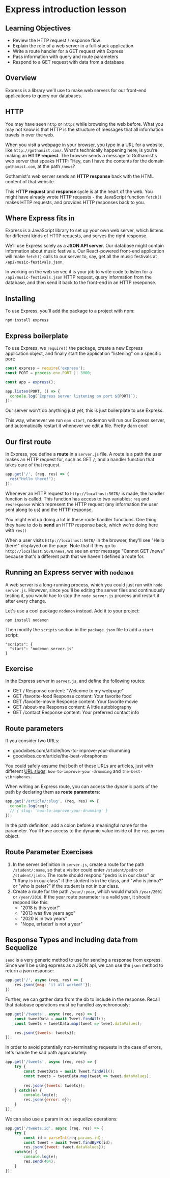 # Express introduction lesson

## Learning Objectives

 - Review the HTTP request / response flow
 - Explain the role of a web server in a full-stack application
 - Write a route handler for a GET request with Express
 - Pass information with query and route parameters
 - Respond to a GET request with data from a database

## Overview

Express is a library we'll use to make web servers for our front-end applications to query our databases.

## HTTP

You may have seen `http` or `https` while browsing the web before. What you may not know is that HTTP is the structure of messages that all information travels in over the web. 

When you visit a webpage in your browser, you type in a URL for a website, like `http://gothamist.com/`. What's technically happening here, is you're making an **HTTP request**. The browser sends a message to Gothamist's web server that speaks HTTP: "Hey, can I have the contents for the domain `gothamist.com`, at the path `/news`?

Gothamist's web server sends an **HTTP response** back with the HTML content of that website.

This **HTTP request** and **response** cycle is at the heart of the web. You might have already wrote HTTP requests - the JavaScript function `fetch()` makes HTTP requests, and provides HTTP responses back to you.

## Where Express fits in

Express is a JavaScript library to set up your own web server, which listens for different kinds of HTTP requests, and serves the right response.

We'll use Express solely as a **JSON API server**. Our database might contain information about music festivals. Our React-powered front-end application will make `fetch()` calls to our server to, say, get all the music festivals at `/api/music-festivals.json`. 

In working on the web server, it is your job to write code to listen for a `/api/music-festivals.json` HTTP request, query information from the database, and then send it back to the front-end in an HTTP reseponse.

## Installing

To use Express, you'll add the package to a project with npm:

```
npm install express
```

## Express boilerplate

To use Express, we `require()` the package, create a new Express application object, and finally start the application "listening" on a specific port:

```js
const express = require('express');
const PORT = process.env.PORT || 3000;

const app = express();

app.listen(PORT, () => {
  console.log(`Express server listening on port ${PORT}`);
});
```

Our server won't do anything just yet, this is just boilerplate to use Express.


This way, whenever we run `npm start`, nodemon will run our Express server, and automatically restart it whenever we edit a file. Pretty darn cool!

## Our first route

In Express, you define a **route** in a `server.js` file. A route is a path the user makes an HTTP request for, such as GET `/`, and a handler function that takes care of that request.

```js
app.get('/', (req, res) => {
  res("Hello there!");
});
```

Whenever an HTTP request to `http://localhost:5678/` is made, the handler function is called. This function has access to two variables: `req` and `resresponse` which represent the HTTP request (any information the user sent along to us) and the HTTP response.

You might end up doing a lot in these route handler functions. One thing they have to do is **send** an HTTP response back, which we're doing here with `res()`

When a user visits `http://localhost:5678/` in the browser, they'll see "Hello there!" displayed on the page. Note that if they go to `http://localhost:5678/news`, we see an error message "Cannot GET /news" because that's a different path that we haven't defined a route for.

## Running an Express server with `nodemon`

A web server is a long-running process, which you could just run with `node server.js`. However, since you'll be editing the server files and continuously testing it, you would hae to stop the `node server.js` process and restart it after every change. 

Let's use a cool package `nodemon` instead. Add it to your project:

```
npm install nodemon
```

Then modify the `scripts` section in the `package.json` file to add a `start` script:

```
"scripts": {
  "start": "nodemon server.js"
}
```


## Exercise

In the Express server in `server.js`, and define the following routes:

 - GET / Response content: "Welcome to my webpage"
 - GET /favorite-food Response content: Your favorite food
 - GET /favorite-movie Response content: Your favorite movie
 - GET /about-me Response content: A little autobiography
 - GET /contact Response content: Your preferred contact info

## Route parameters

If you consider two URLs:

 - goodvibes.com/article/how-to-improve-your-drumming
 - goodvibes.com/article/the-best-vibraphones

You could safely assume that both of these URLs are articles, just with different [URL slugs](https://en.wikipedia.org/wiki/Clean_URL#Slug): `how-to-improve-your-drumming` and `the-best-vibraphones`.

When writing an Express route, you can access the dynamic parts of the path by declaring them as **route parameters**:

```js
app.get('/article/:slug', (req, res) => {
  console.log(req);
  // { slug: 'how-to-improve-your-drumming' }
});
```

In the path definition, add a colon before a meaningful name for the parameter. You'll have access to the dynamic value inside of the `req.params` object.

## Route Parameter Exercises

1. In the server definition in `server.js`, create a route for the path `/student/:name`, so that a visitor could enter `/student/pedro` or `/student/jimbo`. The route should respond "pedro is in our class" or "tiffany is in our class" if the student is in the class, and "who is jimbo?" or "who is peter?" if the student is not in our class.
1. Create a route for the path `/year/:year`, which would match `/year/2001` or `/year/2018`. If the year route parameter is a valid year, it should respond like this:
    - "2018 is this year!"
    - "2013 was five years ago"
    - "2020 is in two years"
    - "Nope, erfaderf is not a year"

## Response Types and including data from Sequelize

`send` is a very generic method to use for sending a response from express.  Since we'll be using express as a JSON api, we can use the `json` method to return a json response:

```js
app.get('/', async (req, res) => {
	res.json({msg: 'it all worked!'});
})
```


Further, we can gather data from the db to include in the response.  Recall that database operations must be handled asynchronously:

```js
app.get('/tweets', async (req, res) => {
	const tweetData = await Tweet.findAll();
	const tweets = tweetData.map(tweet => tweet.dataValues);

	res.json({tweets: tweets});
});
```

In order to avoid potentially non-terminating requests in the case of errors, let's handle the sad path appropriately:

```js
app.get('/tweets', async (req, res) => {
	try {
		const tweetData = await Tweet.findAll();
		const tweets = tweetData.map(tweet => tweet.dataValues);
	
		res.json({tweets: tweets});
	} catch(e) {
		console.log(e);
		res.json({error: e});
	}
});
```

We can also use a param in our sequelize operations:

```js
app.get('/tweets:id', async (req, res) => {
	try {
		const id = parseInt(req.params.id);
		const tweet = await Tweet.findByPk(id);
		res.json({tweet: tweet.dataValues});
	catch(e) {
		console.log(e);
		res.send(404);
	}
});